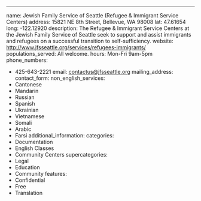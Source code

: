 ---
name: Jewish Family Service of Seattle (Refugee & Immigrant Service Centers)
address: 15821 NE 8th Street, Bellevue, WA 98008
lat: 47.61654
long: -122.12920
description: The Refugee & Immigrant Service Centers at the Jewish Family Service of Seattle seek to support and assist immigrants and refugees on a successful transition to self-sufficiency.
website: http://www.jfsseattle.org/services/refugees-immigrants/
populations_served: All welcome.
hours: Mon-Fri 9am-5pm
phone_numbers: 
  - 425-643-2221
email: contactus@jfsseattle.org
mailing_address:
contact_form:
non_english_services: 
  - Cantonese 
  - Mandarin 
  - Russian 
  - Spanish 
  - Ukrainian 
  - Vietnamese 
  - Somali 
  - Arabic 
  - Farsi
additional_information: 
categories:
  - Documentation
  - English Classes
  - Community Centers
supercategories:
  - Legal
  - Education
  - Community
features:
  - Confidential
  - Free
  - Translation
  